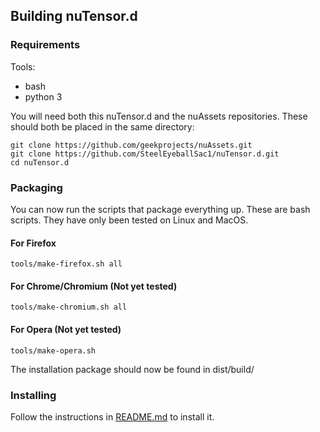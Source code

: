 ## Building nuTensor.d

### Requirements

Tools:
* bash
* python 3

You will need both this nuTensor.d and the nuAssets repositories. These should both be placed in the same directory:
```
git clone https://github.com/geekprojects/nuAssets.git
git clone https://github.com/SteelEyeballSac1/nuTensor.d.git
cd nuTensor.d
```

### Packaging
You can now run the scripts that package everything up.
These are bash scripts. They have only been tested on Linux and MacOS.

#### For Firefox
```
tools/make-firefox.sh all
```

#### For Chrome/Chromium (Not yet tested)
```
tools/make-chromium.sh all
```

#### For Opera (Not yet tested)
```
tools/make-opera.sh
```

The installation package should now be found in dist/build/

### Installing

Follow the instructions in [README.md](README.md) to install it.
